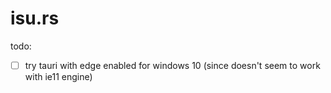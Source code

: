 # isu.rs

todo:
- [ ] try tauri with edge enabled for windows 10 (since doesn't seem to work with ie11 engine)
